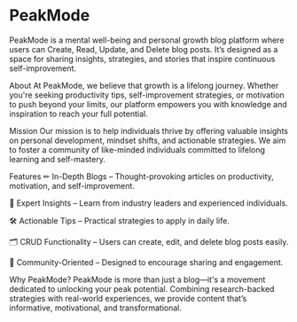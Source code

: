 # PeakMode
PeakMode is a mental well-being and personal growth blog platform where users can Create, Read, Update, and Delete blog posts. It’s designed as a space for sharing insights, strategies, and stories that inspire continuous self-improvement.

About
At PeakMode, we believe that growth is a lifelong journey. Whether you're seeking productivity tips, self-improvement strategies, or motivation to push beyond your limits, our platform empowers you with knowledge and inspiration to reach your full potential.

Mission
Our mission is to help individuals thrive by offering valuable insights on personal development, mindset shifts, and actionable strategies. We aim to foster a community of like-minded individuals committed to lifelong learning and self-mastery.

Features
✏ In-Depth Blogs – Thought-provoking articles on productivity, motivation, and self-improvement.

🎯 Expert Insights – Learn from industry leaders and experienced individuals.

🛠 Actionable Tips – Practical strategies to apply in daily life.

🗂 CRUD Functionality – Users can create, edit, and delete blog posts easily.

💬 Community-Oriented – Designed to encourage sharing and engagement.

Why PeakMode?
PeakMode is more than just a blog—it's a movement dedicated to unlocking your peak potential. Combining research-backed strategies with real-world experiences, we provide content that’s informative, motivational, and transformational.
